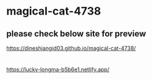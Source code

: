 # magical-cat-4738

## please check below site for preview

https://dineshjangid03.github.io/magical-cat-4738/
#
https://lucky-longma-b5b6e1.netlify.app/
